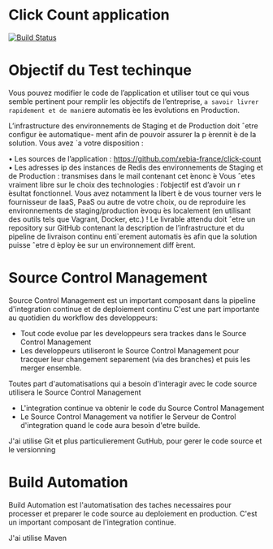 # Click Count application

[![Build Status](https://travis-ci.org/xebia-france/click-count.svg)](https://travis-ci.org/xebia-france/click-count)

# Objectif du Test techinque
Vous pouvez modifier le code de l’application et utiliser tout ce qui vous semble pertinent pour remplir
les objectifs de l’entreprise, `a savoir livrer rapidement et de mani`ere automatis ́ee les  ́evolutions en
Production.

L’infrastructure des environnements de Staging et de Production doit ˆetre configur ́ee automatique-
ment afin de pouvoir assurer la p ́erennit ́e de la solution. Vous avez `a votre disposition :

• Les sources de l’application : https://github.com/xebia-france/click-count
• Les adresses ip des instances de Redis des environnements de Staging et de Production : transmises
dans le mail contenant cet  ́enonc ́e
Vous ˆetes vraiment libre sur le choix des technologies : l’objectif est d’avoir un r ́esultat fonctionnel. Vous
avez notamment la libert ́e de vous tourner vers le fournisseur de IaaS, PaaS ou autre de votre choix, ou
de reproduire les environnements de staging/production  ́evoqu ́es localement (en utilisant des outils tels que
Vagrant, Docker, etc.) !
Le livrable attendu doit ˆetre un repository sur GitHub contenant la description de l’infrastructure
et du pipeline de livraison continu enti`erement automatis ́es afin que la solution puisse ˆetre d ́eploy ́ee sur un
environnement diff ́erent.


# Source Control Management

Source Control Management est un important composant dans la pipeline d'integration continue et de deploiement continu
C'est une part importante au quotidien du workflow des developpeurs:
- Tout code evolue par les developpeurs sera trackes dans le Source Control Management
- Les developpeurs utiliseront le Source Control Management pour tracquer leur changement separement (via des branches) et puis les merger ensemble.

Toutes part d'automatisations qui a besoin d'interagir avec le code source utilisera le Source Control Management
- L'integration continue va obtenir le code du Source Control Management
- Le Source Control Management va notifier le Serveur de Control d'integration quand le code aura besoin d'etre builde.


J'ai utilise Git et plus particulierement GutHub, pour gerer le code source et le versionning



# Build Automation

Build Automation est l'automatisation des taches necessaires pour processer et preparer le code source au deploiement en production. C'est un important composant de l'integration continue.

J'ai utilise Maven
